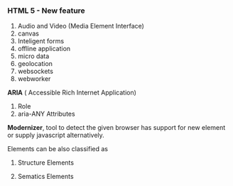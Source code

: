 ### HTML 5 - New feature

1. Audio and Video \(Media Element Interface\)
2. canvas
3. Inteligent forms
4. offline application
5. micro data
6. geolocation
7. websockets
8. webworker

**ARIA** \( Accessible Rich Internet Application\) 
 1. Role
 2. aria-ANY Attributes

**Modernizer**, tool to detect the given browser has support for new element or supply javascript alternatively.



Elements can be also classified as

1. Structure Elements

2. Sematics Elements

